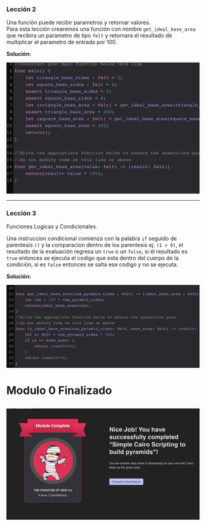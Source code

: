 

### Lección 2

Una función puede recibir parametros y retornar valores.  
Para esta lección crearemos una función con nombre `get_ideal_base_area` que recibira un parametro de tipo `felt` y retornara el resultado de multiplicar el parametro de entrada por 100.  

**Solución:**  

![image](assets/lesson2.png "Lesson 2")
***

### Lección 3

Funciones Logicas y Condicionales.  

Una instruccion condicional comienza con la palabra `if` seguido de parentesis `()` y la comparacion dentro de los parentesis ej. `(1 > 9)`,  el resultado  de la evaluación regresa un `true` o un `false`, si el resultado es `true` entonces se ejecuta el codigo que esta dentro del cuerpo de la condición, si es `false` entonces se salta ese codigo  y no  se ejecuta.

**Solución:**  

![image](assets/lesson3.png "Lesson 3")

# Modulo 0 Finalizado #

![image](assets/module0-complete.png "Module complete")
---

